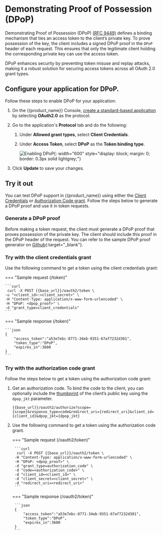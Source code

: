 # Demonstrating Proof of Possession (DPoP)

Demonstrating Proof of Possession (DPoP) [(RFC 9449)](https://datatracker.ietf.org/doc/rfc9449/) defines a binding mechanism that ties an access token to the client’s private key. To prove possession of the key, the client includes a signed DPoP proof in the `DPoP` header of each request. This ensures that only the legitimate client holding the corresponding private key can use the access token.

DPoP enhances security by preventing token misuse and replay attacks, making it a robust solution for securing access tokens across all OAuth 2.0 grant types.

## Configure your application for DPoP.

Follow these steps to enable DPoP for your application:

1. On the {{product_name}} Console, [create a standard-based application]({{base_path}}/guides/applications/register-standard-based-app/) by selecting **OAuth2.0** as the protocol.

2. Go to the application's **Protocol** tab and do the following:

    1. Under **Allowed grant types**, select **Client Credentials**.

    2. Under **Access Token**, select **DPoP** as the **Token binding type**.

        ![Enabling DPoP]({{base_path}}/assets/img/references/token-binding/enable-dpop.png){: width="600" style="display: block; margin: 0; border: 0.3px solid lightgrey;"}

3. Click **Update** to save your changes.


## Try it out

You can test DPoP support in {{product_name}} using either the [Client Credentials]({{base_path}}/references/grant-types/#client-credentials-grant) or [Authorization Code grant]({{base_path}}/references/grant-types/#authorization-code-grant). Follow the steps below to generate a DPoP proof and use it in token requests.

### Generate a DPoP proof

Before making a token request, the client must generate a DPoP proof that proves possession of the private key. The client should include this proof in the DPoP header of the request. You can refer to the sample DPoP proof generator on [Github](https://github.com/wso2/samples-is/tree/master/oauth2/org.wso2.dpop.proof.generator#dpop-client-application){:target="_blank"}.

### Try with the client credentials grant

Use the following command to get a token using the client credentials grant:

=== "Sample request (/token)"

    ```curl
     curl -X POST {{base_url}}/oauth2/token \
    -u "<client_id>:<client_secret>" \
    -H "Content-Type: application/x-www-form-urlencoded" \
    -H "DPoP: <dpop_proof>" \
    -d "grant_type=client_credentials"
    ```

=== "Sample response (/token)"

    ```json
    {
        "access_token":"a53e7ebc-8771-34eb-9351-67af7232d301",
        "token_type":"DPoP",
        "expires_in":3600
    }
    ```

### Try with the authorization code grant

Follow the steps below to get a token using the authorization code grant:

1. Get an authorization code. To bind the code to the client, you can optionally include the  [thumbprint](https://datatracker.ietf.org/doc/html/rfc9449#section-10) of the client’s public key using the `dpop_jkt` parameter.

    ```curl
    {{base_url}}/oauth2/authorize?scope={scope}&response_type=code&redirect_uri={redirect_uri}&client_id=   {client_id}&dpop_jkt={dpop_jkt}
    ```

2. Use the following command to get a token using the authorization code grant.

    === "Sample request (/oauth2/token)"

        ```curl
         curl -X POST {{base_url}}/oauth2/token \
        -H "Content-Type: application/x-www-form-urlencoded" \
        -H "DPoP: <dpop_proof>" \
        -d "grant_type=authorization_code" \
        -d "code=<authorization_code>" \
        -d "client_id=<client_id>" \
        -d "client_secret=<client_secret>" \
        -d "redirect_uri=<redirect_uri>"
        ```

    === "Sample response (/oauth2/token)"

        ```json
        {
            "access_token":"a53e7ebc-8771-34eb-9351-67af7232d301",
            "token_type":"DPoP",
            "expires_in":3600
        }
        ```

